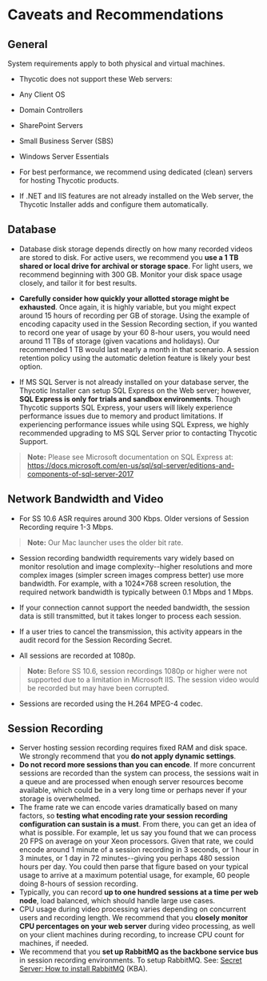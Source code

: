 [title]: # (Caveats and Recommendations)
[tags]: # (Session Recording)
[priority]: # (40)

# Caveats and Recommendations

## General

System requirements apply to both physical and virtual machines.

- Thycotic does not support these Web servers:

- Any Client OS

- Domain Controllers

- SharePoint Servers

- Small Business Server (SBS)

- Windows Server Essentials

- For best performance, we recommend using dedicated (clean) servers for hosting Thycotic products.

- If .NET and IIS features are not already installed on the Web server, the Thycotic Installer adds and configure them automatically.

## Database

- Database disk storage depends directly on how many recorded videos are stored to disk. For active users, we recommend you **use a 1 TB shared or local drive for archival or storage space**. For light users, we recommend beginning with 300 GB. Monitor your disk space usage closely, and tailor it for best results.

- **Carefully consider how quickly your allotted storage might be exhausted**. Once again, it is highly variable, but you might expect around 15 hours of recording per GB of storage. Using the example of encoding capacity used in the Session Recording section, if you wanted to record one year of usage by your 60 8-hour users, you would need around 11 TBs of storage (given vacations and holidays). Our recommended 1 TB would last nearly a month in that scenario. A session retention policy using the automatic deletion feature is likely your best option.

- If MS SQL Server is not already installed on your database server, the Thycotic Installer can setup SQL Express on the Web server; however, **SQL Express is only for trials and sandbox environments**. Though Thycotic supports SQL Express, your users will likely experience performance issues due to memory and product limitations. If experiencing performance issues while using SQL Express, we highly recommended upgrading to MS SQL Server prior to contacting Thycotic Support.

> **Note:** Please see Microsoft documentation on SQL Express at: <https://docs.microsoft.com/en-us/sql/sql-server/editions-and-components-of-sql-server-2017>

## Network Bandwidth and Video

- For SS 10.6 ASR requires around 300 Kbps. Older versions of Session Recording require 1-3 Mbps.

> **Note:** Our Mac launcher uses the older bit rate.

- Session recording bandwidth requirements vary widely based on monitor resolution and image complexity--higher resolutions and more complex images (simpler screen images compress better) use more bandwidth. For example, with a 1024×768 screen resolution, the required network bandwidth is typically between 0.1 Mbps and 1 Mbps.

- If your connection cannot support the needed bandwidth, the session data is still transmitted, but it takes longer to process each session.

- If a user tries to cancel the transmission, this activity appears in the audit record for the Session Recording Secret.

- All sessions are recorded at 1080p.

> **Note:** Before SS 10.6, session recordings 1080p or higher were not supported due to a limitation in Microsoft IIS. The session video would be recorded but may have been corrupted.

- Sessions are recorded using the H.264 MPEG-4 codec.

## Session Recording

- Server hosting session recording requires fixed RAM and disk space. We strongly recommend that you **do not apply dynamic settings**.
- **Do not record more sessions than you can encode**. If more concurrent sessions are recorded than the system can process, the sessions wait in a queue and are processed when enough server resources become available, which could be in a very long time or perhaps never if your storage is overwhelmed.
- The frame rate we can encode varies dramatically based on many factors, so **testing what encoding rate your session recording configuration can sustain is a must**. From there, you can get an idea of what is possible. For example, let us say you found that we can process 20 FPS on average on your Xeon processors. Given that rate, we could encode around 1 minute of a session recording in 3 seconds, or 1 hour in 3 minutes, or 1 day in 72 minutes--giving you perhaps 480 session hours per day. You could then parse that figure based on your typical usage to arrive at a maximum potential usage, for example, 60 people doing 8-hours of session recording.
- Typically, you can record **up to one hundred sessions at a time per web node**, load balanced, which should handle large use cases.
- CPU usage during video processing varies depending on concurrent users and recording length. We recommend that you **closely monitor CPU percentages on your web server** during video processing, as well on your client machines during recording, to increase CPU count for machines, if needed.
- We recommend that you **set up RabbitMQ as the backbone service bus** in session recording environments. To setup RabbitMQ. See: [Secret Server: How to install RabbitMQ](https://thycotic.force.com/support/s/article/How-to-install-RabbitMq) (KBA).
